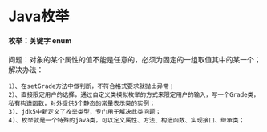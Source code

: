 # Java枚举
#### 枚举：关键字 enum 

问题：对象的某个属性的值不能是任意的，必须为固定的一组取值其中的某一个； 解决办法：

    1）、在setGrade方法中做判断，不符合格式要求就抛出异常； 
    2）、直接限定用户的选择，通过自定义类模拟枚举的方式来限定用户的输入，写一个Grade类，私有构造函数，对外提供5个静态的常量表示类的实例； 
    3)、jdk5中新定义了枚举类型，专门用于解决此类问题；  
    4)、枚举就是一个特殊的java类，可以定义属性、方法、构造函数、实现接口、继承类；